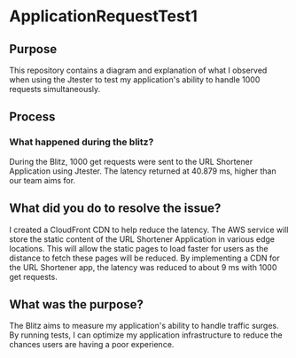 # ApplicationRequestTest1

## Purpose
This repository contains a diagram and explanation of what I observed when using the Jtester to test my application's ability to handle 1000 requests simultaneously.

## Process
### What happened during the blitz?
During the Blitz, 1000 get requests were sent to the URL Shortener Application using Jtester. The latency returned at 40.879 ms, higher than our team aims for.

## What did you do to resolve the issue?
I created a CloudFront CDN to help reduce the latency. The AWS service will store the static content of the URL Shortener Application in various edge locations. 
This will allow the static pages to load faster for users as the distance to fetch these pages will be reduced. By implementing a CDN for the URL Shortener app, the latency was reduced to 
about 9 ms with 1000 get requests.

## What was the purpose?
The Blitz aims to measure my application's ability to handle traffic surges. By running tests, I can optimize my application infrastructure to reduce the chances 
users are having a poor experience.





